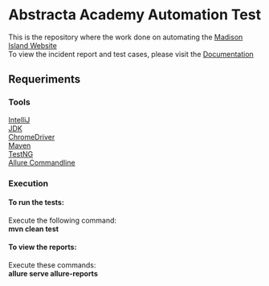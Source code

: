 # Abstracta Academy Automation Test
This is the repository where the work done on automating the [Madison Island Website](http://magento-demo.lexiconn.com/)<br>
To view the incident report and test cases, please visit the  [Documentation](https://docs.google.com/document/d/1nVKYGukZj16TZxb9e418XQV-ao3QuCl6RahpwZc_uWg/edit?usp=sharing) 
## Requeriments
### Tools
[IntelliJ](https://www.jetbrains.com/idea/download/#section=windows)<br>
[JDK](https://www.oracle.com/java/technologies/downloads/)<br>
[ChromeDriver](https://sites.google.com/a/chromium.org/chromedriver/downloads)<br>
[Maven](https://maven.apache.org/)<br>
[TestNG](https://testng.org/doc/download.html)<br>
[Allure Commandline](https://qameta.io/allure-report/)<br>

### Execution
#### To run the tests: <br>
Execute the following command:<br> 
**mvn clean test** <br> 
#### To view the reports: <br>
Execute these commands:<br>
**allure serve allure-reports**
